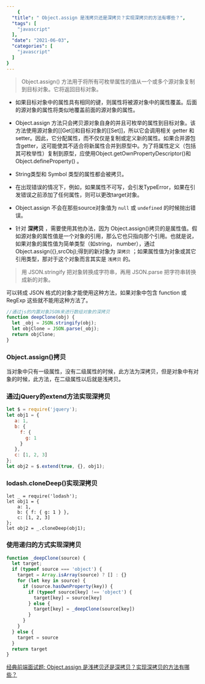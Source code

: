 ```yaml
---
    {
  "title": " Object.assign 是浅拷贝还是深拷贝？实现深拷贝的方法有哪些？",
  "tags": [
    "javascript"
  ],
  "date": "2021-06-03",
  "categories": [
    "javascript"
  ]
}
---
```

    
> Object.assign() 方法用于将所有可枚举属性的值从一个或多个源对象复制到目标对象。它将返回目标对象。  

* 如果目标对象中的属性具有相同的键，则属性将被源对象中的属性覆盖。后面的源对象的属性将类似地覆盖前面的源对象的属性。

* Object.assign 方法只会拷贝源对象自身的并且可枚举的属性到目标对象。该方法使用源对象的[[Get]]和目标对象的[[Set]]，所以它会调用相关 getter 和 setter。因此，它分配属性，而不仅仅是复制或定义新的属性。如果合并源包含getter，这可能使其不适合将新属性合并到原型中。为了将属性定义（包括其可枚举性）复制到原型，应使用Object.getOwnPropertyDescriptor()和Object.defineProperty() 。

* String类型和 Symbol 类型的属性都会被拷贝。

* 在出现错误的情况下，例如，如果属性不可写，会引发TypeError，如果在引发错误之前添加了任何属性，则可以更改target对象。

* Object.assign 不会在那些source对象值为 `null` 或 `undefined` 的时候抛出错误。

* 针对 **深拷贝** ，需要使用其他办法，因为 Object.assign()拷贝的是属性值。假如源对象的属性值是一个对象的引用，那么它也只指向那个引用。也就是说，如果对象的属性值为简单类型（如string， number），通过Object.assign({},srcObj);得到的新对象为 `深拷贝` ；如果属性值为对象或其它引用类型，那对于这个对象而言其实是 `浅拷贝` 的。
<!--more-->
> 用 JSON.stringify 把对象转换成字符串，再用 JSON.parse 把字符串转换成新的对象。  

可以转成 JSON 格式的对象才能使用这种方法，如果对象中包含 function 或 RegExp 这些就不能用这种方法了。

```js
//通过js的内置对象JSON来进行数组对象的深拷贝
function deepClone(obj) {
  let _obj = JSON.stringify(obj);
  let objClone = JSON.parse(_obj);
  return objClone;
}
```

### Object.assign()拷贝

当对象中只有一级属性，没有二级属性的时候，此方法为深拷贝，但是对象中有对象的时候，此方法，在二级属性以后就是浅拷贝。

### 通过jQuery的extend方法实现深拷贝

```js
let $ = require('jquery');
let obj1 = {
   a: 1,
   b: {
     f: {
       g: 1
     }
   },
   c: [1, 2, 3]
};
let obj2 = $.extend(true, {}, obj1);
```

### lodash.cloneDeep()实现深拷贝

```
let _ = require('lodash');
let obj1 = {
    a: 1,
    b: { f: { g: 1 } },
    c: [1, 2, 3]
};
let obj2 = _.cloneDeep(obj1);
```

### 使用递归的方式实现深拷贝

```js
function _deepClone(source) {
  let target;
  if (typeof source === 'object') {
    target = Array.isArray(source) ? [] : {}
    for (let key in source) {
      if (source.hasOwnProperty(key)) {
        if (typeof source[key] !== 'object') {
          target[key] = source[key]
        } else {
          target[key] = _deepClone(source[key])
        }
      }
    }
  } else {
    target = source
  }
  return target
}
```


[经典前端面试题: Object.assign 是浅拷贝还是深拷贝？实现深拷贝的方法有哪些？](https://www.cnblogs.com/LVBingo/p/11290637.html)

